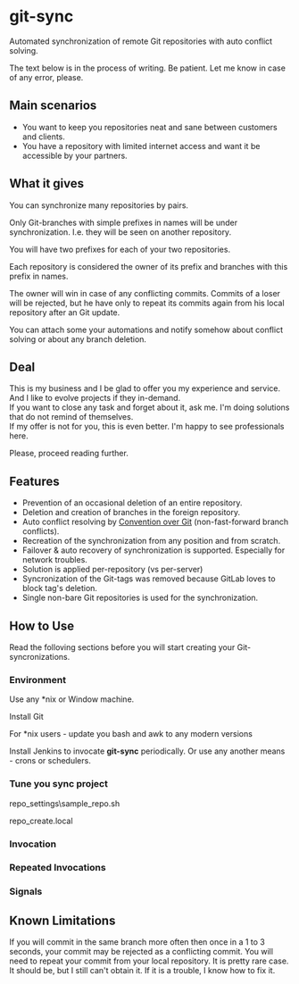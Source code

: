 # git-sync

Automated synchronization of remote Git repositories with auto conflict solving.

The text below is in the process of writing. Be patient. Let me know in case of any error, please.

## Main scenarios

* You want to keep you repositories neat and sane between customers and clients.
* You have a repository with limited internet access and want it be accessible by your partners.

## What it gives

You can synchronize many repositories by pairs.

Only Git-branches with simple prefixes in names will be under synchronization. I.e. they will be seen on another repository.

You will have two prefixes for each of your two repositories.

Each repository is considered the owner of its prefix and branches with this prefix in names.

The owner will win in case of any conflicting commits. Commits of a loser will be rejected, but he have only to repeat its commits again from his local repository after an Git update.

You can attach some your automations and notify somehow about conflict solving or about any branch deletion.

## Deal

This is my business and I be glad to offer you my experience and service. And I like to evolve projects if they in-demand.<br/>
If you want to close any task and forget about it, ask me. I'm doing solutions that do not remind of themselves.<br/>
If my offer is not for you, this is even better. I'm happy to see professionals here.

Please, proceed reading further.

## Features

* Prevention of an occasional deletion of an entire repository.
* Deletion and creation of branches in the foreign repository.
* Auto conflict resolving by [Convention over Git](http://blog.it3xl.com/2017/09/convention-over-git.html) (non-fast-forward branch conflicts).
* Recreation of the synchronization from any position and from scratch.
* Failover & auto recovery of synchronization is supported. Especially for network troubles.
* Solution is applied per-repository (vs per-server)
* Syncronization of the Git-tags was removed because GitLab loves to block tag's deletion.
* Single non-bare Git repositories is used for the synchronization.


## How to Use

Read the folloving sections before you will start creating your Git-syncronizations.

### Environment

Use any \*nix or Window machine.

Install Git

For \*nix users - update you bash and awk to any modern versions

Install Jenkins to invocate **git-sync** periodically. Or use any another means - crons or schedulers.

### Tune you sync project


repo_settings\sample_repo.sh

repo_create.local

### Invocation



### Repeated Invocations



### Signals




## Known Limitations

If you will commit in the same branch more often then once in a 1 to 3 seconds, your commit may be rejected as a conflicting commit. You will need to repeat your commit from your local repository. It is pretty rare case. It should be, but I still can't obtain it. If it is a trouble, I know how to fix it.
